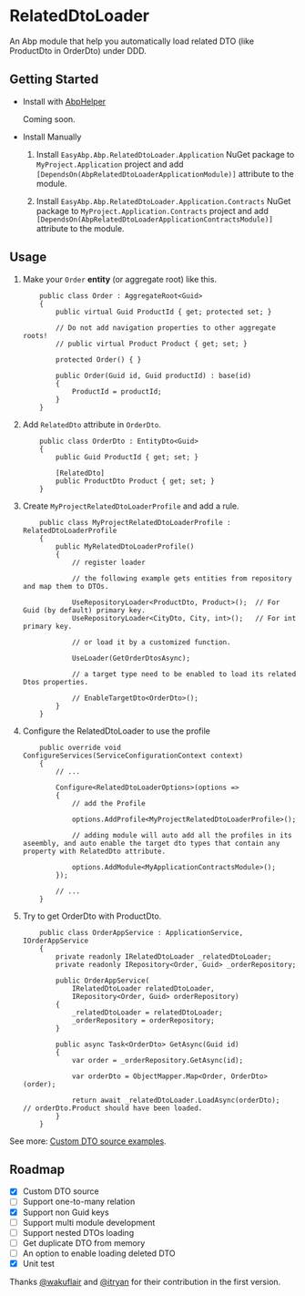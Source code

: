 # RelatedDtoLoader

An Abp module that help you automatically load related DTO (like ProductDto in OrderDto) under DDD.

## Getting Started

* Install with [AbpHelper](https://github.com/EasyAbp/AbpHelper.GUI)

    Coming soon.

* Install Manually

    1. Install `EasyAbp.Abp.RelatedDtoLoader.Application` NuGet package to `MyProject.Application` project and add `[DependsOn(AbpRelatedDtoLoaderApplicationModule)]` attribute to the module.

    1. Install `EasyAbp.Abp.RelatedDtoLoader.Application.Contracts` NuGet package to `MyProject.Application.Contracts` project and add `[DependsOn(AbpRelatedDtoLoaderApplicationContractsModule)]` attribute to the module.

## Usage

1. Make your `Order` **entity** (or aggregate root) like this.

    ```
        public class Order : AggregateRoot<Guid>
        {
            public virtual Guid ProductId { get; protected set; }
            
            // Do not add navigation properties to other aggregate roots!
            // public virtual Product Product { get; set; }
    
            protected Order() { }
            
            public Order(Guid id, Guid productId) : base(id)
            {
                ProductId = productId;
            }
        }
    ```

1. Add `RelatedDto` attribute in `OrderDto`.

    ```
        public class OrderDto : EntityDto<Guid>
        {
            public Guid ProductId { get; set; }
            
            [RelatedDto]
            public ProductDto Product { get; set; }
        }
    ```

1. Create `MyProjectRelatedDtoLoaderProfile` and add a rule.

    ```
        public class MyProjectRelatedDtoLoaderProfile : RelatedDtoLoaderProfile
        {
            public MyRelatedDtoLoaderProfile()
            {                
                // register loader

                // the following example gets entities from repository and map them to DTOs.
                
                UseRepositoryLoader<ProductDto, Product>();  // For Guid (by default) primary key.
                UseRepositoryLoader<CityDto, City, int>();   // For int primary key.
                
                // or load it by a customized function.
                
                UseLoader(GetOrderDtosAsync);

                // a target type need to be enabled to load its related Dtos properties.

                // EnableTargetDto<OrderDto>();
            }
        }
    ```

1. Configure the RelatedDtoLoader to use the profile

    ```
        public override void ConfigureServices(ServiceConfigurationContext context)
        {
            // ...

            Configure<RelatedDtoLoaderOptions>(options =>
            {
                // add the Profile

                options.AddProfile<MyProjectRelatedDtoLoaderProfile>();

                // adding module will auto add all the profiles in its aseembly, and auto enable the target dto types that contain any property with RelatedDto attribute.

                options.AddModule<MyApplicationContractsModule>();
            });

            // ...
        }
    ```

1. Try to get OrderDto with ProductDto.

    ```
        public class OrderAppService : ApplicationService, IOrderAppService
        {
            private readonly IRelatedDtoLoader _relatedDtoLoader;
            private readonly IRepository<Order, Guid> _orderRepository;
            
            public OrderAppService(
                IRelatedDtoLoader relatedDtoLoader,
                IRepository<Order, Guid> orderRepository)
            {
                _relatedDtoLoader = relatedDtoLoader;
                _orderRepository = orderRepository;
            }
            
            public async Task<OrderDto> GetAsync(Guid id)
            {
                var order = _orderRepository.GetAsync(id);
    
                var orderDto = ObjectMapper.Map<Order, OrderDto>(order);
                
                return await _relatedDtoLoader.LoadAsync(orderDto);   // orderDto.Product should have been loaded.
            }
        }
    ```

See more: [Custom DTO source examples](doc/CustomDtoSource.md).

## Roadmap

- [x] Custom DTO source
- [ ] Support one-to-many relation
- [x] Support non Guid keys
- [ ] Support multi module development
- [ ] Support nested DTOs loading
- [ ] Get duplicate DTO from memory
- [ ] An option to enable loading deleted DTO
- [x] Unit test

Thanks [@wakuflair](https://github.com/wakuflair) and [@itryan](https://github.com/itryan) for their contribution in the first version.
